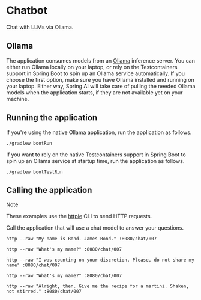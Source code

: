 # Chatbot

Chat with LLMs via Ollama.

## Ollama

The application consumes models from an [Ollama](https://ollama.ai) inference server. You can either run Ollama locally on your laptop,
or rely on the Testcontainers support in Spring Boot to spin up an Ollama service automatically.
If you choose the first option, make sure you have Ollama installed and running on your laptop.
Either way, Spring AI will take care of pulling the needed Ollama models when the application starts,
if they are not available yet on your machine.

## Running the application

If you're using the native Ollama application, run the application as follows.

```shell
./gradlew bootRun
```

If you want to rely on the native Testcontainers support in Spring Boot to spin up an Ollama service at startup time,
run the application as follows.

```shell
./gradlew bootTestRun
```

## Calling the application

> [!NOTE]
> These examples use the [httpie](https://httpie.io) CLI to send HTTP requests.

Call the application that will use a chat model to answer your questions.

```shell
http --raw "My name is Bond. James Bond." :8080/chat/007
```

```shell
http --raw "What's my name?" :8080/chat/007
```

```shell
http --raw "I was counting on your discretion. Please, do not share my name" :8080/chat/007
```

```shell
http --raw "What's my name?" :8080/chat/007
```

```shell
http --raw "Alright, then. Give me the recipe for a martini. Shaken, not stirred." :8080/chat/007
```

